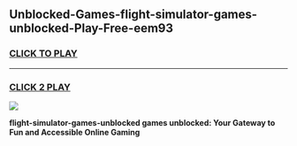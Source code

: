 
## Unblocked-Games-flight-simulator-games-unblocked-Play-Free-eem93
<h3>
<a href="https://premium76.site?title=flight-simulator-games-unblocked&ref=23A">CLICK TO PLAY</a></h3>
<hr>

<h3>
<a href="https://premium76.site?title=flight-simulator-games-unblocked&ref=23A">CLICK 2 PLAY</a>
  
</h3>

<a href="https://premium76.site?title=flight-simulator-games-unblocked&ref=23A"><img src="https://clearcache.store/games.png"></a>


**flight-simulator-games-unblocked games unblocked: Your Gateway to Fun and Accessible Online Gaming**
